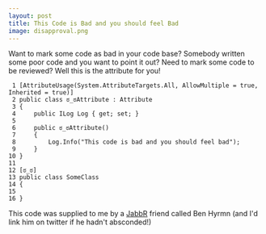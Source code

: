 ```yaml
---
layout: post
title: This Code is Bad and you should feel Bad
image: disapproval.png
---
```


Want to mark some code as bad in your code base? Somebody written some poor code and you want to point it out? Need to mark some code to be reviewed? Well this is the attribute for you!

<div class="highlight"><pre><code class="csharp"><span class="lineno"> 1</span> <span class="na">[AttributeUsage(System.AttributeTargets.All, AllowMultiple = true, Inherited = true)]</span>
<span class="lineno"> 2</span> <span class="k">public</span> <span class="k">class</span> <span class="nc">ಠ</span><span class="nc">_</span><span class="nc">ಠ</span><span class="nc">Attribute</span> <span class="p">:</span> <span class="n">Attribute</span>
<span class="lineno"> 3</span> <span class="p">{</span>
<span class="lineno"> 4</span>     <span class="k">public</span> <span class="n">ILog</span> <span class="n">Log</span> <span class="p">{</span> <span class="k">get</span><span class="p">;</span> <span class="k">set</span><span class="p">;</span> <span class="p">}</span>
<span class="lineno"> 5</span>  
<span class="lineno"> 6</span>     <span class="k">public</span> <span class="nc">ಠ</span><span class="nc">_</span><span class="nc">ಠ</span><span class="nc">Attribute</span><span class="p">()</span>
<span class="lineno"> 7</span>     <span class="p">{</span>
<span class="lineno"> 8</span>         <span class="n">Log</span><span class="p">.</span><span class="n">Info</span><span class="p">(</span><span class="s">"This code is bad and you should feel bad"</span><span class="p">);</span>
<span class="lineno"> 9</span>     <span class="p">}</span>
<span class="lineno">10</span> <span class="p">}</span>
<span class="lineno">11</span> <span class="na"> </span>
<span class="lineno">12</span> <span class="na">[ಠ_ಠ]</span>
<span class="lineno">13</span> <span class="k">public</span> <span class="k">class</span> <span class="nc">SomeClass</span>
<span class="lineno">14</span> <span class="p">{</span>
<span class="lineno">15</span>  
<span class="lineno">16</span> <span class="p">}</span>
</code></pre></div>

This code was supplied to me by a [JabbR](https://jabbr.net/) friend called Ben Hyrmn (and I'd link him on twitter if he hadn't absconded!)